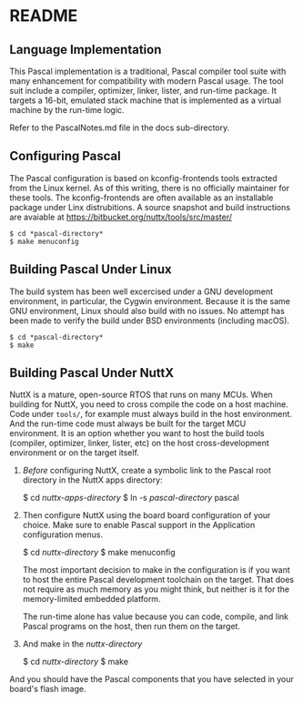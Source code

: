 README
======

Language Implementation
-----------------------

This Pascal implementation is a traditional, Pascal compiler tool suite
with many enhancement for compatibility with modern Pascal usage.  The
tool suit include a compiler, optimizer, linker, lister, and run-time
package.  It targets a 16-bit, emulated stack machine that is implemented
as a virtual machine by the run-time logic.

Refer to the PascalNotes.md file in the docs sub-directory.

Configuring Pascal
------------------

The Pascal configuration is based on kconfig-frontends tools extracted from
the Linux kernel.  As of this writing, there is no officially maintainer for
these tools.  The kconfig-frontends are often available as an installable
package under Linx distrubitions.  A source snapshot and build instructions
are avaiable at https://bitbucket.org/nuttx/tools/src/master/

    $ cd *pascal-directory*
    $ make menuconfig

Building Pascal Under Linux
---------------------------

The build system has been well excercised under a GNU development
environment, in particular, the Cygwin environment.  Because it is the same
GNU environment, Linux should also build with no issues.  No attempt has
been made to verify the build under BSD environments (including macOS).

    $ cd *pascal-directory*
    $ make

Building Pascal Under NuttX
---------------------------

NuttX is a mature, open-source RTOS that runs on many MCUs.  When building
for NuttX, you need to cross compile the code on a host machine.  Code under
`tools/`, for example must always build in the host environment.  And the
run-time code must always be built for the target MCU environment.  It is an
option whether you want to host the build tools (compiler, optimizer, linker,
lister, etc) on the host cross-development environment or on the target
itself.

1. *Before* configuring NuttX, create a symbolic link to the Pascal root
   directory in the NuttX apps directory:

    $ cd *nuttx-apps-directory*
    $ ln -s *pascal-directory* pascal

2. Then configure NuttX using the board board configuration of your choice.
   Make sure to enable Pascal support in the Application configuration menus.

    $ cd *nuttx-directory*
    $ make menuconfig

   The most important decision to make in the configuration is if you want to
   host the entire Pascal development toolchain on the target.  That does not
   require as much memory as you might think, but neither is it for the
   memory-limited embedded platform.

   The run-time alone has value because you can code, compile, and link Pascal
   programs on the host, then run them on the target.

3. And make in the *nuttx-directory*

    $ cd *nuttx-directory*
    $ make

And you should have the Pascal components that you have selected in your
board's flash image.
